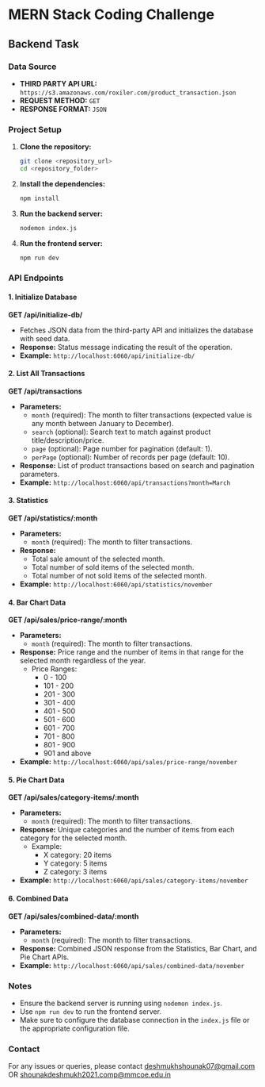 # MERN Stack Coding Challenge

## Backend Task

### Data Source
- **THIRD PARTY API URL:** `https://s3.amazonaws.com/roxiler.com/product_transaction.json`
- **REQUEST METHOD:** `GET`
- **RESPONSE FORMAT:** `JSON`

### Project Setup

1. **Clone the repository:**
   ```bash
   git clone <repository_url>
   cd <repository_folder>
   ```

2. **Install the dependencies:**
   ```bash
   npm install
   ```

3. **Run the backend server:**
   ```bash
   nodemon index.js
   ```

4. **Run the frontend server:**
   ```bash
   npm run dev
   ```

### API Endpoints

#### 1. Initialize Database
**GET /api/initialize-db/**
- Fetches JSON data from the third-party API and initializes the database with seed data.
- **Response:** Status message indicating the result of the operation.
- **Example:** `http://localhost:6060/api/initialize-db/`

#### 2. List All Transactions
**GET /api/transactions**
- **Parameters:**
  - `month` (required): The month to filter transactions (expected value is any month between January to December).
  - `search` (optional): Search text to match against product title/description/price.
  - `page` (optional): Page number for pagination (default: 1).
  - `perPage` (optional): Number of records per page (default: 10).
- **Response:** List of product transactions based on search and pagination parameters.
- **Example:** `http://localhost:6060/api/transactions?month=March`

#### 3. Statistics
**GET /api/statistics/:month**
- **Parameters:**
  - `month` (required): The month to filter transactions.
- **Response:**
  - Total sale amount of the selected month.
  - Total number of sold items of the selected month.
  - Total number of not sold items of the selected month.
- **Example:** `http://localhost:6060/api/statistics/november`

#### 4. Bar Chart Data
**GET /api/sales/price-range/:month**
- **Parameters:**
  - `month` (required): The month to filter transactions.
- **Response:** Price range and the number of items in that range for the selected month regardless of the year.
  - Price Ranges:
    - 0 - 100
    - 101 - 200
    - 201 - 300
    - 301 - 400
    - 401 - 500
    - 501 - 600
    - 601 - 700
    - 701 - 800
    - 801 - 900
    - 901 and above
- **Example:** `http://localhost:6060/api/sales/price-range/november`

#### 5. Pie Chart Data
**GET /api/sales/category-items/:month**
- **Parameters:**
  - `month` (required): The month to filter transactions.
- **Response:** Unique categories and the number of items from each category for the selected month.
  - Example:
    - X category: 20 items
    - Y category: 5 items
    - Z category: 3 items
- **Example:** `http://localhost:6060/api/sales/category-items/november`

#### 6. Combined Data
**GET /api/sales/combined-data/:month**
- **Parameters:**
  - `month` (required): The month to filter transactions.
- **Response:** Combined JSON response from the Statistics, Bar Chart, and Pie Chart APIs.
- **Example:** `http://localhost:6060/api/sales/combined-data/november`

### Notes
- Ensure the backend server is running using `nodemon index.js`.
- Use `npm run dev` to run the frontend server.
- Make sure to configure the database connection in the `index.js` file or the appropriate configuration file.

### Contact
For any issues or queries, please contact deshmukhshounak07@gmail.com OR shounakdeshmukh2021.comp@mmcoe.edu.in
